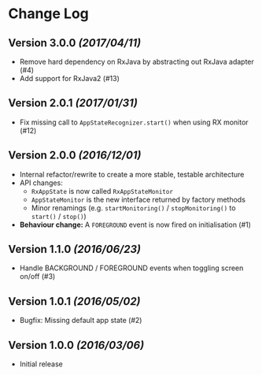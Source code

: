 Change Log
==========

Version 3.0.0 *(2017/04/11)*
----------------------------
* Remove hard dependency on RxJava by abstracting out RxJava adapter (#4)
* Add support for RxJava2 (#13)

Version 2.0.1 *(2017/01/31)*
----------------------------
* Fix missing call to `AppStateRecognizer.start()` when using RX monitor (#12)

Version 2.0.0 *(2016/12/01)*
----------------------------
* Internal refactor/rewrite to create a more stable, testable architecture
* API changes:
    * `RxAppState` is now called `RxAppStateMonitor`
    * `AppStateMonitor` is the new interface returned by factory methods
    * Minor renamings (e.g. `startMonitoring()` / `stopMonitoring()` to `start()` / `stop()`)
* **Behaviour change:** A `FOREGROUND` event is now fired on initialisation (#1)

Version 1.1.0 *(2016/06/23)*
----------------------------
* Handle BACKGROUND / FOREGROUND events when toggling screen on/off (#3)

Version 1.0.1 *(2016/05/02)*
----------------------------
* Bugfix: Missing default app state (#2)

Version 1.0.0 *(2016/03/06)*
----------------------------
* Initial release